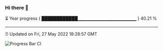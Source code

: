 ### Hi there 👋

⏳ Year progress { ████████████▁▁▁▁▁▁▁▁▁▁▁▁▁▁▁▁▁▁ } 40.21 %

---

⏰ Updated on Fri, 27 May 2022 18:28:57 GMT

![Progress Bar CI](https://github.com/ZhaoGui/ZhaoGui/workflows/Progress%20Bar%20CI/badge.svg)
